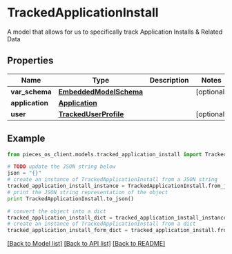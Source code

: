 # TrackedApplicationInstall

A model that allows for us to specifically track Application Installs & Related Data

## Properties
Name | Type | Description | Notes
------------ | ------------- | ------------- | -------------
**var_schema** | [**EmbeddedModelSchema**](EmbeddedModelSchema.md) |  | [optional] 
**application** | [**Application**](Application.md) |  | 
**user** | [**TrackedUserProfile**](TrackedUserProfile.md) |  | [optional] 

## Example

```python
from pieces_os_client.models.tracked_application_install import TrackedApplicationInstall

# TODO update the JSON string below
json = "{}"
# create an instance of TrackedApplicationInstall from a JSON string
tracked_application_install_instance = TrackedApplicationInstall.from_json(json)
# print the JSON string representation of the object
print TrackedApplicationInstall.to_json()

# convert the object into a dict
tracked_application_install_dict = tracked_application_install_instance.to_dict()
# create an instance of TrackedApplicationInstall from a dict
tracked_application_install_form_dict = tracked_application_install.from_dict(tracked_application_install_dict)
```
[[Back to Model list]](../README.md#documentation-for-models) [[Back to API list]](../README.md#documentation-for-api-endpoints) [[Back to README]](../README.md)


